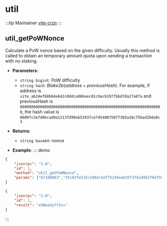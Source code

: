 # util

:::tip Maintainer
[vite-crzn](https://github.com/vite-crzn)
:::

## util_getPoWNonce
Calculate a PoW nonce based on the given difficulty. Usually this method is called to obtain an temporary amount quota upon sending a transaction with no staking.

- **Parameters**: 
  * `string bigint`: PoW difficulty
  * `string hash`: $Blake2b(address + previousHash)$. For example, if address is `vite_ab24ef68b84e642c0ddca06beec81c9acb1977bbd7da27a87a` and previousHash is `0000000000000000000000000000000000000000000000000000000000000000`, the hash value is `8689fc3e7d0bcad0a1213fd90ab53437ce745408750f7303a16c75bad28da8c3`

- **Returns**: 
  - `string base64`: nonce
    
- **Example**:
::: demo
```json tab:Request
{
	"jsonrpc": "2.0",
	"id": 1,
	"method": "util_getPoWNonce",
	"params": ["67108863","35c82fe515c2982c5ef75226eab35f3fb14952f8ef59005f02893cd3dca4db09"]
}
```
```json tab:Response
{
    "jsonrpc": "2.0",
    "id": 1,
    "result": "e5WeaVy7tSs="
}
```
:::

